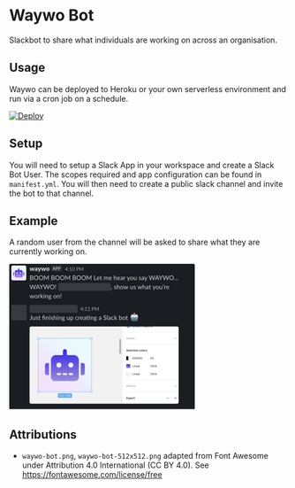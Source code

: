 # Waywo Bot

Slackbot to share what individuals are working on across an organisation.

## Usage

Waywo can be deployed to Heroku or your own serverless environment and run via a cron job on a schedule.

[![Deploy](https://www.herokucdn.com/deploy/button.svg)](https://heroku.com/deploy?template=https://github.com/douglaseggleton/waywo-bot)

## Setup

You will need to setup a Slack App in your workspace and create a Slack Bot User. The scopes required and app configuration can be found in `manifest.yml`. You will then need to create a public slack channel and invite the bot to that channel.

## Example

A random user from the channel will be asked to share what they are currently working on.

![Waywo Bot Preview](./preview.png)

## Attributions

- `waywo-bot.png`, `waywo-bot-512x512.png` adapted from Font Awesome under Attribution 4.0 International (CC BY 4.0). See <https://fontawesome.com/license/free>
